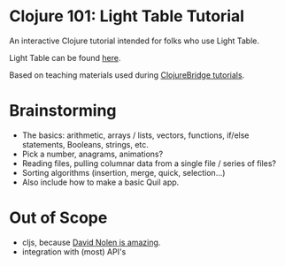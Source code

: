 # Clojure 101: Light Table Tutorial
An interactive Clojure tutorial intended for folks who use Light Table.

Light Table can be found [here](http://lighttable.com/).

Based on teaching materials used during [ClojureBridge tutorials](http://www.clojurebridge.org/).


# Brainstorming 
- The basics: arithmetic, arrays / lists, vectors, functions, if/else statements, Booleans, strings, etc.
- Pick a number, anagrams, animations?
- Reading files, pulling columnar data from a single file / series of files?
- Sorting algorithms (insertion, merge, quick, selection...)
- Also include how to make a basic Quil app.

# Out of Scope
- cljs, because [David Nolen is amazing](https://github.com/swannodette/lt-cljs-tutorial).
- integration with (most) API's
